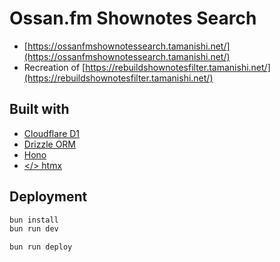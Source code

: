 # Ossan.fm Shownotes Search

- [https://ossanfmshownotessearch.tamanishi.net/](https://ossanfmshownotessearch.tamanishi.net/)
- Recreation of [https://rebuildshownotesfilter.tamanishi.net/](https://rebuildshownotesfilter.tamanishi.net/)

## Built with

- [Cloudflare D1](https://developers.cloudflare.com/d1/)
- [Drizzle ORM](https://orm.drizzle.team/)
- [Hono](https://hono.dev/)
- [</> htmx](https://htmx.org/)

## Deployment

```txt
bun install
bun run dev
```

```txt
bun run deploy
```
